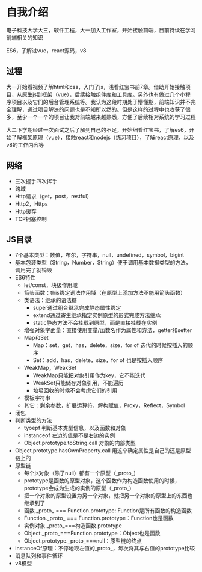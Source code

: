 # 自我介绍

电子科技大学大三，软件工程，大一加入工作室，开始接触前端，目前持续在学习前端相关的知识

ES6，了解过vue，react源码，v8

## 过程

大一开始看视频了解html和css，入门了js，浅看红宝书前7章。借助开始接触项目，从原生js到框架（vue），后续接触组件库和工具库。另外也有做过几个小程序项目以及它们的后台管理系统等。我认为这段时期处于懵懂期，前端知识并不完全理解，通过项目解决的问题也是不知所以然的。但是这样的过程中也收获了很多，至少一个一个的项目让我对前端越来越熟悉，方便了后续相对系统的学习过程

大二下学期经过一次面试之后了解到自己的不足，开始细看红宝书，了解es6，开始了解框架原理（vue），接触react和nodejs（练习项目），了解react原理，以及v8的工作内容等

## 网络

* 三次握手四次挥手
* 跨域
* Http请求（get，post，restful）
* Http2，Https
* Http缓存
* TCP拥塞控制

## JS目录

*  7个基本类型：数值，布尔，字符串，null，undefined，symbol，bigint
* 基本包装类型（String，Number，String）便于调用基本数据类型的方法，调用完了就销毁
* ES6特性
  * let/const，块级作用域
  * 箭头函数：this绑定词法作用域（在原型上添加方法不能用箭头函数）
  * 类语法：继承的语法糖
    * super通过组合继承完成静态属性绑定
    * extend通过寄生继承指定实例原型的形式完成方法继承
    * static静态方法不会挂载到原型，而是直接挂载在实例
  * 增强对象字面量：直接使用变量/函数名作为属性和方法，getter和setter
  * Map和Set
    * Map：set，get，has，delete，size，for of 迭代的时候按插入的顺序
    * Set：add，has，delete，size，for of 也是按插入顺序
  * WeakMap，WeakSet
    * WeakMap只能把对象引用作为key，它不能迭代
    * WeakSet只能储存对象引用，不能遍历
    * 垃圾回收的时候不会考虑它们的引用
  * 模板字符串
  * 其它：剩余参数，扩展运算符，解构赋值，Proxy，Reflect，Symbol
* 闭包
* 判断类型的方法
  * tyoepf 判断基本类型信息，以及函数和对象
  * instanceof 左边的值是不是右边的实例
  * Object.prototype.toString.call 对象的内部类型
* Object.prototype.hasOwnProperty.call 用这个确定属性是自己的还是原型链上的
* 原型链
  * 每个js对象（除了null）都有一个原型（\_proto\_)
  * prototype是函数的原型对象，这个函数作为构造函数使用的时候，prototype会成为生成的实例的原型（\_proto\_)
  * 把一个对象的原型设置为另一个对象，就把另一个对象的原型上的东西也继承到了
  * 函数.\_proto\_ === Function.prototype: Function是所有函数的构造函数
  * Function.\_proto\_ === Function.prototype：Function也是函数
  * 实例对象.\_proto\_===构造函数.prototype
  * Object.\_proto\_===Function.prototype：Object也是函数
  * Object.prototype.\_proto\_===null：原型链的终点
* instanceOf原理：不停地取左值的\_proto\_，每次将其与右值的prototype比较
* 消息队列和事件循环
* v8模型

